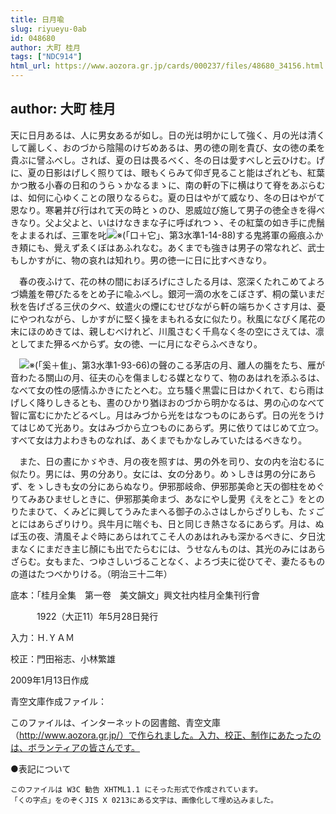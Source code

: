 ```yaml
---
title: 日月喩
slug: riyueyu-0ab
id: 048680
author: 大町 桂月
tags: ["NDC914"]
html_url: https://www.aozora.gr.jp/cards/000237/files/48680_34156.html
---
```


## author: 大町 桂月

天に日月あるは、人に男女あるが如し。日の光は明かにして強く、月の光は清くして麗しく、おのづから陰陽のけぢめあるは、男の徳の剛を貴び、女の徳の柔を貴ぶに譬ふべし。されば、夏の日は畏るべく、冬の日は愛すべしと云ひけむ。げに、夏の日影はげしく照りては、眼もくらみて仰ぎ見ること能はざれども、紅葉かつ散る小春の日和のうらゝかなるまゝに、南の軒の下に横はりて脊をあぶらむは、如何に心ゆくことの限りなるらむ。夏の日はやがて威なり、冬の日はやがて恩なり。寒暑并び行はれて天の時とゝのひ、恩威竝び施して男子の徳全きを得べきなり。父よ父よと、いはけなきまな子に呼ばれつゝ、その紅葉の如き手に虎鬚をよまるれば、三軍を叱![※(「口＋它」、第3水準1-14-88)](https://www.aozora.gr.jp/cards/000237/files/../../../gaiji/1-14/1-14-88.png)する鬼將軍の瘢痕ふかき頬にも、覺えずゑくぼはあふれなむ。あくまでも強きは男子の常なれど、武士もしかすがに、物の哀れは知れり。男の徳一に日に比すべきなり。

　春の夜ふけて、花の林の間におぼろげにさしたる月は、窓深くたれこめてよろづ嬌羞を帶びたるをとめ子に喩ふべし。銀河一滴の水をこぼさず、桐の葉いまだ秋を告げざる三伏の夕べ、蚊遣火の煙にむせびながら軒の端ちかくさす月は、憂にやつれながら、しかすがに堅く操をまもれる女に似たり。秋風になびく尾花の末にほのめきては、親しむべけれど、川風さむく千鳥なく冬の空にさえては、凛としてまた狎るべからず。女の徳、一に月になぞらふべきなり。

　![※(「奚＋隹」、第3水準1-93-66)](https://www.aozora.gr.jp/cards/000237/files/../../../gaiji/1-93/1-93-66.png)の聲のこる茅店の月、離人の膓をたち、雁が音わたる關山の月、征夫の心を傷ましむる媒となりて、物のあはれを添ふるは、なべて女の性の感情ふかきにたとへむ。立ち騷ぐ黒雲に日はかくれて、むら雨はげしく降りしきるとも、晝のひかり猶ほおのづから明かなるは、男の心のなべて智に富むにかたどるべし。月はみづから光をはなつものにあらず。日の光をうけてはじめて光あり。女はみづから立つものにあらず。男に依りてはじめて立つ。すべて女は力よわきものなれば、あくまでもかなしみていたはるべきなり。

　また、日の晝にかゞやき、月の夜を照すは、男の外を司り、女の内を治むるに似たり。男には、男の分あり。女には、女の分あり。めゝしきは男の分にあらず、をゝしきも女の分にあらぬなり。伊邪那岐命、伊邪那美命と天の御柱をめぐりてみあひませしときに、伊邪那美命まづ、あなにやし愛男《えをとこ》をとのりたまひて、くみどに興してうみたまへる御子のふさはしからざりしも、たゞごとにはあらざりけり。呉牛月に喘ぐも、日と同じき熱さなるにあらず。月は、ぬば玉の夜、清風そよぐ時にあらはれてこそ人のあはれみも深かるべきに、夕日沈まなくにまだき主じ顏にも出でたらむには、うせなんものは、其光のみにはあらざらむ。女もまた、つゆさしいづることなく、よろづ夫に從ひてぞ、妻たるものの道はたつべかりける。（明治三十二年）













底本：「桂月全集　第一卷　美文韻文」興文社内桂月全集刊行會


　　　1922（大正11）年5月28日発行

入力：Ｈ.ＹＡＭ

校正：門田裕志、小林繁雄

2009年1月13日作成

青空文庫作成ファイル：

このファイルは、インターネットの図書館、青空文庫（http://www.aozora.gr.jp/）で作られました。入力、校正、制作にあたったのは、ボランティアの皆さんです。











●表記について


	このファイルは W3C 勧告 XHTML1.1 にそった形式で作成されています。
	「くの字点」をのぞくJIS X 0213にある文字は、画像化して埋め込みました。
